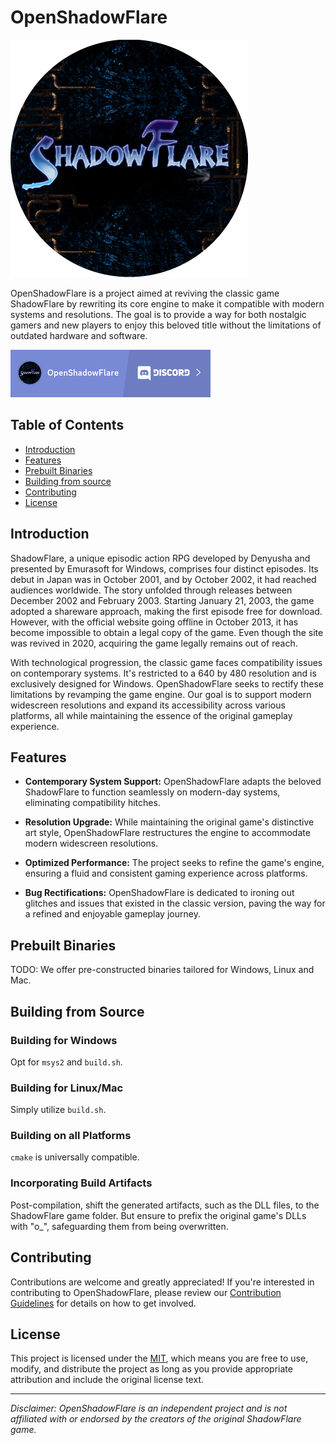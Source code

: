 # OpenShadowFlare

![Project Logo](readme/sf-logo-lg.png)

OpenShadowFlare is a project aimed at reviving the classic game ShadowFlare by rewriting its core engine to make it compatible with modern systems and resolutions. The goal is to provide a way for both nostalgic gamers and new players to enjoy this beloved title without the limitations of outdated hardware and software.

[![name](readme/discord.png)](https://discord.gg/4F2dMu5qwQ)

## Table of Contents

- [Introduction](#introduction)
- [Features](#features)
- [Prebuilt Binaries](#prebuilt-binaries)
- [Building from source](#building-from-source)
- [Contributing](#contributing)
- [License](#license)

## Introduction

ShadowFlare, a unique episodic action RPG developed by Denyusha and presented by Emurasoft for Windows, comprises four distinct episodes. Its debut in Japan was in October 2001, and by October 2002, it had reached audiences worldwide. The story unfolded through releases between December 2002 and February 2003. Starting January 21, 2003, the game adopted a shareware approach, making the first episode free for download. However, with the official website going offline in October 2013, it has become impossible to obtain a legal copy of the game. Even though the site was revived in 2020, acquiring the game legally remains out of reach.

With technological progression, the classic game faces compatibility issues on contemporary systems. It's restricted to a 640 by 480 resolution and is exclusively designed for Windows. OpenShadowFlare seeks to rectify these limitations by revamping the game engine. Our goal is to support modern widescreen resolutions and expand its accessibility across various platforms, all while maintaining the essence of the original gameplay experience.


## Features

- **Contemporary System Support:** OpenShadowFlare adapts the beloved ShadowFlare to function seamlessly on modern-day systems, eliminating compatibility hitches.

- **Resolution Upgrade:** While maintaining the original game's distinctive art style, OpenShadowFlare restructures the engine to accommodate modern widescreen resolutions.

- **Optimized Performance:** The project seeks to refine the game's engine, ensuring a fluid and consistent gaming experience across platforms.

- **Bug Rectifications:** OpenShadowFlare is dedicated to ironing out glitches and issues that existed in the classic version, paving the way for a refined and enjoyable gameplay journey.

## Prebuilt Binaries

TODO: We offer pre-constructed binaries tailored for Windows, Linux and Mac.

## Building from Source

### Building for Windows
Opt for `msys2` and `build.sh`.

### Building for Linux/Mac
Simply utilize `build.sh`.

### Building on all Platforms
`cmake` is universally compatible.

### Incorporating Build Artifacts

Post-compilation, shift the generated artifacts, such as the DLL files, to the ShadowFlare game folder. But ensure to prefix the original game's DLLs with "o_", safeguarding them from being overwritten.


## Contributing

Contributions are welcome and greatly appreciated! If you're interested in contributing to OpenShadowFlare, please review our [Contribution Guidelines](readme/CONTRIBUTING.md) for details on how to get involved.

## License

This project is licensed under the [MIT](LICENSE), which means you are free to use, modify, and distribute the project as long as you provide appropriate attribution and include the original license text.

---

_Disclaimer: OpenShadowFlare is an independent project and is not affiliated with or endorsed by the creators of the original ShadowFlare game._
